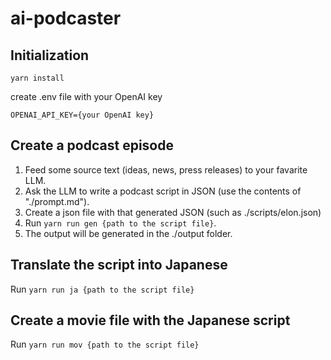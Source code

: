 # ai-podcaster

## Initialization

```
yarn install
```
create .env file with your OpenAI key
```
OPENAI_API_KEY={your OpenAI key}
```

## Create a podcast episode

1. Feed some source text (ideas, news, press releases) to your favarite LLM.
2. Ask the LLM to write a podcast script in JSON (use the contents of "./prompt.md").
3. Create a json file with that generated JSON (such as ./scripts/elon.json)
4. Run ```yarn run gen {path to the script file}```.
5. The output will be generated in the ./output folder.

## Translate the script into Japanese

Run ```yarn run ja {path to the script file}```

## Create a movie file with the Japanese script

Run ```yarn run mov {path to the script file}```
